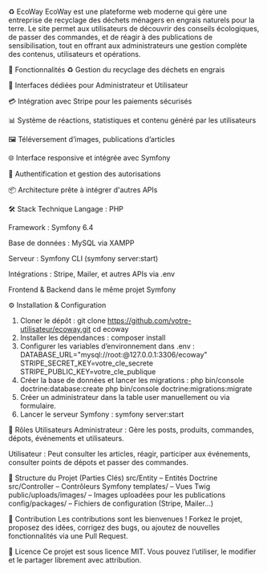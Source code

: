 ♻️ EcoWay
EcoWay est une plateforme web moderne qui gère une entreprise de recyclage des déchets ménagers en engrais naturels pour la terre. Le site permet aux utilisateurs de découvrir des conseils écologiques, de passer des commandes, et de réagir à des publications de sensibilisation, tout en offrant aux administrateurs une gestion complète des contenus, utilisateurs et opérations.

🚀 Fonctionnalités
♻️ Gestion du recyclage des déchets en engrais

👤 Interfaces dédiées pour Administrateur et Utilisateur

💳 Intégration avec Stripe pour les paiements sécurisés

📊 Système de réactions, statistiques et contenu généré par les utilisateurs

🖼️ Téléversement d’images, publications d’articles

🌐 Interface responsive et intégrée avec Symfony

🔐 Authentification et gestion des autorisations

📦 Architecture prête à intégrer d'autres APIs

🛠️ Stack Technique
Langage : PHP

Framework : Symfony 6.4

Base de données : MySQL via XAMPP

Serveur : Symfony CLI (symfony server:start)

Intégrations : Stripe, Mailer, et autres APIs via .env

Frontend & Backend dans le même projet Symfony

⚙️ Installation & Configuration
1. Cloner le dépôt :
git clone https://github.com/votre-utilisateur/ecoway.git
cd ecoway
2. Installer les dépendances :
composer install
3. Configurer les variables d’environnement dans .env :
DATABASE_URL="mysql://root:@127.0.0.1:3306/ecoway"
STRIPE_SECRET_KEY=votre_cle_secrete
STRIPE_PUBLIC_KEY=votre_cle_publique
4. Créer la base de données et lancer les migrations :
php bin/console doctrine:database:create
php bin/console doctrine:migrations:migrate
5. Créer un administrateur dans la table user manuellement ou via formulaire.
6. Lancer le serveur Symfony :
symfony server:start

👥 Rôles Utilisateurs
Administrateur : Gère les posts, produits, commandes, dépots, événements et utilisateurs.

Utilisateur : Peut consulter les articles, réagir, participer aux événements, consulter points de dépots et passer des commandes.

📁 Structure du Projet (Parties Clés)
src/Entity – Entités Doctrine
src/Controller – Contrôleurs Symfony
templates/ – Vues Twig
public/uploads/images/ – Images uploadées pour les publications
config/packages/ – Fichiers de configuration (Stripe, Mailer…)

🤝 Contribution
Les contributions sont les bienvenues ! Forkez le projet, proposez des idées, corrigez des bugs, ou ajoutez de nouvelles fonctionnalités via une Pull Request.

📄 Licence
Ce projet est sous licence MIT.
Vous pouvez l’utiliser, le modifier et le partager librement avec attribution.
